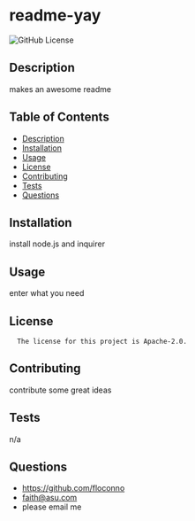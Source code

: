 # readme-yay
  ![GitHub License](https://img.shields.io/github/license/floconno/readme-yay)
      

  ## Description
  makes an awesome readme

  ## Table of Contents
  * [Description](#description)
  * [Installation](#installation)
  * [Usage](#usage)
  * [License](#license)
  * [Contributing](#contributing)
  * [Tests](#tests)
  * [Questions](#questions)

  ## Installation
  install node.js and inquirer

  ## Usage
  enter what you need

  ## License
      The license for this project is Apache-2.0.

  ## Contributing
  contribute some great ideas

  ## Tests
  n/a

  ## Questions
  * https://github.com/floconno
  * faith@asu.com
  * please email me

